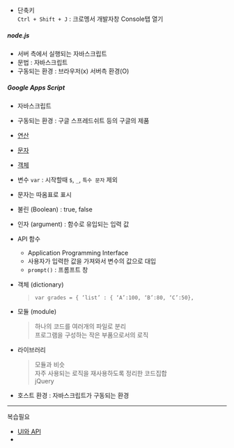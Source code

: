 - 단축키  
`Ctrl + Shift + J` : 크로멩서 개발자창 Console탭 열기  

##### node.js  
- 서버 측에서 실행되는 자바스크립트  
- 문법 : 자바스크립트  
- 구동되는 환경 : 브라우저(x) 서버측 환경(O)  

##### Google Apps Script  
- 자바스크립트  
- 구동되는 환경 : 구글 스프레드쉬트 등의 구글의 제품  


- [연산](https://opentutorials.org/course/50/39)  
- [문자](https://opentutorials.org/course/50/37)  
- [객체](https://opentutorials.org/course/743/6491)  

- 변수 `var` : 시작할때 `$`, `_`, `특수 문자` 제외  
- 문자는 따옴표로 표시  

- 불린 (Boolean) : true, false  
- 인자 (argument) : 함수로 유입되는 입력 값  

- API 함수  
  - Application Programming Interface  
  - 사용자가 입력한 값을 가져와서 변수의 값으로 대입  
  - `prompt()` : 프롬프트 창  

- 객체 (dictionary)  
  > `var grades = { ‘list’ : { ‘A’:100, ‘B’:80, ‘C’:50},`
- 모듈 (module)  
  > 하나의 코드를 여러개의 파일로 분리  
  > 프로그램을 구성하는 작은 부품으로서의 로직  
- 라이브러리  
  > 모듈과 비슷  
  > 자주 사용되는 로직을 재사용하도록 정리한 코드집합  
  > jQuery  
  
- 호스트 환경 : 자바스크립트가 구동되는 환경  

- - - 

복습필요  
- [UI와 API](https://opentutorials.org/course/743/6533)  
- 
